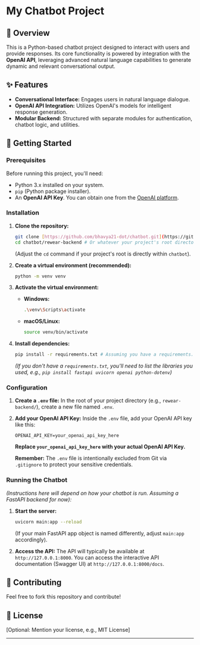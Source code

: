 # My Chatbot Project

## 🌟 Overview
This is a Python-based chatbot project designed to interact with users and provide responses. Its core functionality is powered by integration with the **OpenAI API**, leveraging advanced natural language capabilities to generate dynamic and relevant conversational output.

## ✨ Features
* **Conversational Interface:** Engages users in natural language dialogue.
* **OpenAI API Integration:** Utilizes OpenAI's models for intelligent response generation.
* **Modular Backend:** Structured with separate modules for authentication, chatbot logic, and utilities.

## 🚀 Getting Started

### Prerequisites
Before running this project, you'll need:
* Python 3.x installed on your system.
* `pip` (Python package installer).
* An **OpenAI API Key**. You can obtain one from the [OpenAI platform](https://platform.openai.com/account/api-keys).

### Installation

1.  **Clone the repository:**
    ```bash
    git clone [https://github.com/bhavya21-dot/chatbot.git](https://github.com/bhavya21-dot/chatbot.git)
    cd chatbot/rewear-backend # Or whatever your project's root directory is
    ```
    (Adjust the `cd` command if your project's root is directly within `chatbot`).

2.  **Create a virtual environment (recommended):**
    ```bash
    python -m venv venv
    ```
3.  **Activate the virtual environment:**
    * **Windows:**
        ```bash
        .\venv\Scripts\activate
        ```
    * **macOS/Linux:**
        ```bash
        source venv/bin/activate
        ```
4.  **Install dependencies:**
    ```bash
    pip install -r requirements.txt # Assuming you have a requirements.txt
    ```
    *(If you don't have a `requirements.txt`, you'll need to list the libraries you used, e.g., `pip install fastapi uvicorn openai python-dotenv`)*

### Configuration

1.  **Create a `.env` file:**
    In the root of your project directory (e.g., `rewear-backend/`), create a new file named `.env`.

2.  **Add your OpenAI API Key:**
    Inside the `.env` file, add your OpenAI API key like this:
    ```
    OPENAI_API_KEY=your_openai_api_key_here
    ```
    **Replace `your_openai_api_key_here` with your actual OpenAI API Key.**

    **Remember:** The `.env` file is intentionally excluded from Git via `.gitignore` to protect your sensitive credentials.

### Running the Chatbot

*(Instructions here will depend on how your chatbot is run. Assuming a FastAPI backend for now):*

1.  **Start the server:**
    ```bash
    uvicorn main:app --reload
    ```
    (If your main FastAPI app object is named differently, adjust `main:app` accordingly).

2.  **Access the API:**
    The API will typically be available at `http://127.0.0.1:8000`. You can access the interactive API documentation (Swagger UI) at `http://127.0.0.1:8000/docs`.

## 🤝 Contributing
Feel free to fork this repository and contribute!

## 📄 License
[Optional: Mention your license, e.g., MIT License]

---
